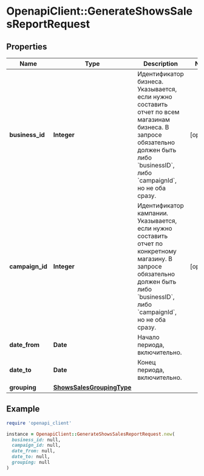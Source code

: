# OpenapiClient::GenerateShowsSalesReportRequest

## Properties

| Name | Type | Description | Notes |
| ---- | ---- | ----------- | ----- |
| **business_id** | **Integer** | Идентификатор бизнеса.  Указывается, если нужно составить отчет по всем магазинам бизнеса. В запросе обязательно должен быть либо &#x60;businessID&#x60;, либо &#x60;campaignId&#x60;, но не оба сразу.  | [optional] |
| **campaign_id** | **Integer** | Идентификатор кампании.  Указывается, если нужно составить отчет по конкретному магазину. В запросе обязательно должен быть либо &#x60;businessID&#x60;, либо &#x60;campaignId&#x60;, но не оба сразу.  | [optional] |
| **date_from** | **Date** | Начало периода, включительно. |  |
| **date_to** | **Date** | Конец периода, включительно. |  |
| **grouping** | [**ShowsSalesGroupingType**](ShowsSalesGroupingType.md) |  |  |

## Example

```ruby
require 'openapi_client'

instance = OpenapiClient::GenerateShowsSalesReportRequest.new(
  business_id: null,
  campaign_id: null,
  date_from: null,
  date_to: null,
  grouping: null
)
```

